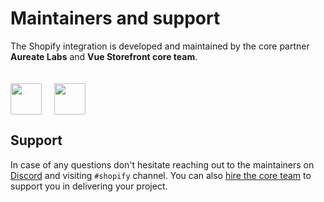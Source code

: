 # Maintainers and support

The Shopify integration is developed and maintained by the core partner **Aureate Labs** and **Vue Storefront core team**.

<img src="https://aureatelabs.com/wp-content/uploads/aureate-logo.png" style="margin-top: 20px;margin-right: 20px;" height="50px" /><img src="https://miro.medium.com/max/9286/1*QU9F6hQlFyHsJIbsdmt6FA.png" style="margin-top: 20px;" height="50px"/>

## Support

In case of any questions don't hesitate reaching out to the maintainers on [Discord](https://discord.vuestorefront.io) and visiting `#shopify` channel. You can also [hire the core team](https://www.vuestorefront.io/support) to support you in delivering your project.

<PersonTile 
  photo="https://avatars2.githubusercontent.com/u/783102?s=460&u=38994305c6b6ce2be5519544251d6875263dfb1a&v=4"
  name="Yogesh Suhagiya"
  company="Aureate Labs"
  discord="yogeshsuhagiya"
/>
